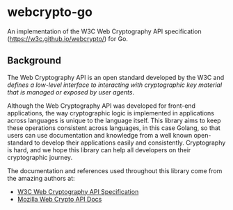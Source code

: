 # webcrypto-go
An implementation of the W3C Web Cryptography API specification (https://w3c.github.io/webcrypto/) for Go.

## Background

The Web Cryptography API is an open standard developed by the W3C and *defines a low-level interface to interacting with cryptographic key material that is managed or exposed by user agents*.

Although the Web Cryptography API was developed for front-end applications, the way cryptographic logic is implemented in applications across languages is unique to the language itself. This library aims to keep these operations consistent across languages, in this case Golang, so that users can use documentation and knowledge from a well known open-standard to develop their applications easily and consistently. Cryptography is hard, and we hope this library can help all developers on their cryptographic journey.

The documentation and references used throughout this library come from the amazing authors at:
- [W3C Web Cryptography API Specification](https://w3c.github.io/webcrypto/)
- [Mozilla Web Crypto API Docs](https://developer.mozilla.org/en-US/docs/Web/API/Web_Crypto_API)

